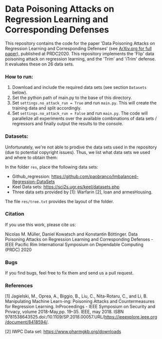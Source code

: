 # Data Poisoning Attacks on Regression Learning and Corresponding Defenses
This repository contains the code for the paper 'Data Poisoning Attacks on Regression Learning and Corresponding Defenses'
(see [ArXiv.org for full paper](https://arxiv.org/pdf/2009.07008.pdf)), published at PRDC2020.
This repository implements the 'Flip' data poisoning attack on regression learning, and the
'Trim' and 'iTrim' defense. It evaluates these on 26 data sets.

### How to run:
1) Download and include the required data sets (see section `Datasets` below).
2) Set the python path of main.py to the base of this directory.
3) Set `settings.no_attack_run = True` and run `main.py`.
This will create the training data and split accordingly.
4) Set `settings.no_attack_run = False` and run `main.py`.
The code will parallelize all experiments over the available combinations of data
sets / regressors and finally output the results to the console.

### Datasets:
Unfortunately, we're not able to prodive the data sets used
in the repository (due to potential copyright issues).
Thus, we list what data sets we used and where to obtain them:

In the folder `res`, place the following data sets:

- Github_regression: https://github.com/paobranco/Imbalanced-Regression-DataSets
- Keel Data sets: https://sci2s.ugr.es/keel/datasets.php
- Three data sets provided by [1]: Warfarin [2], loan and armesHousing.

The file `res/tree.txt` provides the layout of the folder.


### Citation
If you use this work, please cite us:

Nicolas M. Müller, Daniel Kowatsch and Konstantin Böttinger. Data Poisoning Attacks on Regression Learning and Corresponding Defenses - IEEE Pacific Rim International Symposium on Dependable Computing (PRDC) 2020

### Bugs
If you find bugs, feel free to fix them and send us a pull request.

### References

[1] Jagielski,   M.,   Oprea,   A.,   Biggio,   B.,   Liu,   C.,   Nita-Rotaru,  C.,  and Li,  B.   Manipulating Machine Learn-ing:  Poisoning  Attacks  and  Countermeasures  for  Regression  Learning. InProceedings  -  IEEE  Symposium  on  Security  and  Privacy,   volume  2018-May,pp.  19–35.  IEEE,  may  2018.   ISBN  9781538643525.doi:/10.1109/SP.2018.00057.URL/https://ieeexplore.ieee.org/document/8418594/.

[2] IWPC Data set: https://www.pharmgkb.org/downloads
